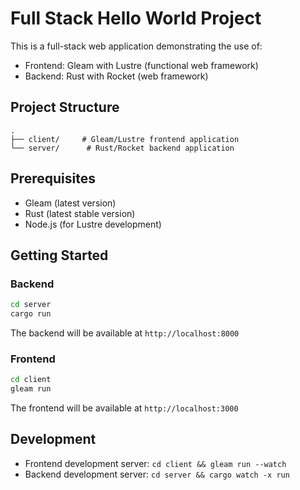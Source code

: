 # Full Stack Hello World Project

This is a full-stack web application demonstrating the use of:
- Frontend: Gleam with Lustre (functional web framework)
- Backend: Rust with Rocket (web framework)

## Project Structure

```
.
├── client/     # Gleam/Lustre frontend application
└── server/      # Rust/Rocket backend application
```

## Prerequisites

- Gleam (latest version)
- Rust (latest stable version)
- Node.js (for Lustre development)

## Getting Started

### Backend

```bash
cd server
cargo run
```

The backend will be available at `http://localhost:8000`

### Frontend

```bash
cd client
gleam run
```

The frontend will be available at `http://localhost:3000`

## Development

- Frontend development server: `cd client && gleam run --watch`
- Backend development server: `cd server && cargo watch -x run`